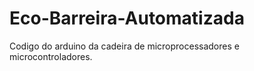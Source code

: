 # Eco-Barreira-Automatizada
Codigo do arduino da cadeira de microprocessadores e microcontroladores.
